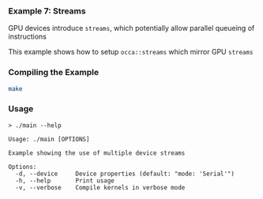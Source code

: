 ### Example 7: Streams

GPU devices introduce `streams`, which potentially allow parallel queueing of instructions

This example shows how to setup `occa::streams` which mirror GPU `streams`

### Compiling the Example

```bash
make
```

### Usage

```
> ./main --help

Usage: ./main [OPTIONS]

Example showing the use of multiple device streams

Options:
  -d, --device     Device properties (default: "mode: 'Serial'")
  -h, --help       Print usage
  -v, --verbose    Compile kernels in verbose mode
```
